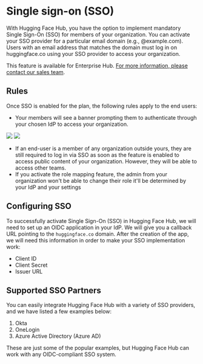 # Single sign-on (SSO)

With Hugging Face Hub, you have the option to implement mandatory Single Sign-On (SSO) for members of your organization. You can activate your SSO provider for a particular email domain (e.g., @example.com). Users with an email address that matches the domain must log in on huggingface.co using your SSO provider to access your organization.

<Tip warning={true}>
This feature is available for Enterprise Hub. <a href="mailto:sales@huggingface.co" target="_blank">For more information, please contact our sales team</a>.
</Tip>


## Rules

Once SSO is enabled for the plan, the following rules apply to the end users:

- Your members will see a banner prompting them to authenticate through your chosen IdP to access your organization.


<div class="flex justify-center">
<img class="block dark:hidden" src="https://huggingface.co/datasets/huggingface/documentation-images/resolve/main/hub/security-sso-prompt.png"/>
<img class="hidden dark:block" src="https://huggingface.co/datasets/huggingface/documentation-images/resolve/main/hub/security-sso-prompt-dark.png"/>
</div>

- If an end-user is a member of any organization outside yours, they are still required to log in via SSO as soon as the feature is enabled to access public content of your organization. However, they will be able to access other teams.
- If you activate the role mapping feature, the admin from your organization won't be able to change their role it'll be determined by your IdP and your settings

## Configuring SSO

To successfully activate Single Sign-On (SSO) in Hugging Face Hub, we will need to set up an OIDC application in your IdP. We will give you a callback URL pointing to the `huggingface.co` domain. After the creation of the app, we will need this information in order to make your SSO implementation work:

- Client ID
- Client Secret
- Issuer URL

## Supported SSO Partners
You can easily integrate Hugging Face Hub with a variety of SSO providers, and we have listed a few examples below:

1. Okta
2. OneLogin
3. Azure Active Directory (Azure AD)

These are just some of the popular examples, but Hugging Face Hub can work with any OIDC-compliant SSO system.